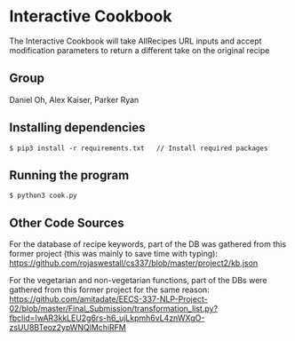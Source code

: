 # Interactive Cookbook
The Interactive Cookbook will take AllRecipes URL inputs and accept modification parameters to return a different take on the original recipe

## Group 
Daniel Oh, Alex Kaiser, Parker Ryan

## Installing dependencies
```
$ pip3 install -r requirements.txt   // Install required packages
```

## Running the program
```
$ python3 cook.py
```

## Other Code Sources
For the database of recipe keywords, part of the DB was gathered from this former project (this was mainly to save time with typing): https://github.com/rojaswestall/cs337/blob/master/project2/kb.json

For the vegetarian and non-vegetarian functions, part of the DBs were gathered from this former project for the same reason: https://github.com/amitadate/EECS-337-NLP-Project-02/blob/master/Final_Submission/transformation_list.py?fbclid=IwAR3kkLEU2g6rs-h6_ujLkpmh6vL4znWXgO-zsUU8BTeoz2ypWNQlMchiRFM